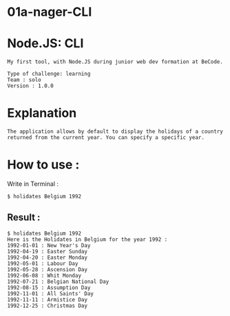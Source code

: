 # 01a-nager-CLI

# Node.JS: CLI

    My first tool, with Node.JS during junior web dev formation at BeCode.

    Type of challenge: learning
    Team : solo
    Version : 1.0.0


# Explanation

    The application allows by default to display the holidays of a country returned from the current year. You can specify a specific year.

# How to use :

Write in Terminal :

```terminal
$ holidates Belgium 1992
```

## Result :

```terminal
$ holidates Belgium 1992
Here is the Holidates in Belgium for the year 1992 :
1992-01-01 : New Year's Day
1992-04-19 : Easter Sunday
1992-04-20 : Easter Monday
1992-05-01 : Labour Day
1992-05-28 : Ascension Day
1992-06-08 : Whit Monday
1992-07-21 : Belgian National Day
1992-08-15 : Assumption Day
1992-11-01 : All Saints' Day
1992-11-11 : Armistice Day
1992-12-25 : Christmas Day
```
